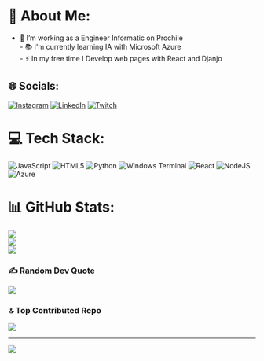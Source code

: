 # 💫 About Me:
- 🔭 I’m working as a Engineer Informatic on Prochile<br>- 📚 I'm currently learning IA with Microsoft Azure<br>- ⚡ In my free time I Develop web pages with React and Djanjo


## 🌐 Socials:
[![Instagram](https://img.shields.io/badge/Instagram-%23E4405F.svg?logo=Instagram&logoColor=white)](https://instagram.com/_.juanvf2) [![LinkedIn](https://img.shields.io/badge/LinkedIn-%230077B5.svg?logo=linkedin&logoColor=white)](https://linkedin.com/in/juan-josé-venegas-fuenzalida-6b26b321a) [![Twitch](https://img.shields.io/badge/Twitch-%239146FF.svg?logo=Twitch&logoColor=white)](https://twitch.tv/Xyarosky) 

# 💻 Tech Stack:
![JavaScript](https://img.shields.io/badge/javascript-%23323330.svg?style=for-the-badge&logo=javascript&logoColor=%23F7DF1E) ![HTML5](https://img.shields.io/badge/html5-%23E34F26.svg?style=for-the-badge&logo=html5&logoColor=white) ![Python](https://img.shields.io/badge/python-3670A0?style=for-the-badge&logo=python&logoColor=ffdd54) ![Windows Terminal](https://img.shields.io/badge/Windows%20Terminal-%234D4D4D.svg?style=for-the-badge&logo=windows-terminal&logoColor=white) ![React](https://img.shields.io/badge/react-%2320232a.svg?style=for-the-badge&logo=react&logoColor=%2361DAFB) ![NodeJS](https://img.shields.io/badge/node.js-6DA55F?style=for-the-badge&logo=node.js&logoColor=white) ![Azure](https://img.shields.io/badge/azure-%230072C6.svg?style=for-the-badge&logo=microsoftazure&logoColor=white)
# 📊 GitHub Stats:
![](https://github-readme-stats.vercel.app/api?username=Syntax403&theme=tokyonight&hide_border=false&include_all_commits=true&count_private=true)<br/>
![](https://github-readme-streak-stats.herokuapp.com/?user=Syntax403&theme=tokyonight&hide_border=false)<br/>
![](https://github-readme-stats.vercel.app/api/top-langs/?username=Syntax403&theme=tokyonight&hide_border=false&include_all_commits=true&count_private=true&layout=compact)

### ✍️ Random Dev Quote
![](https://quotes-github-readme.vercel.app/api?type=horizontal&theme=radical)

### 🔝 Top Contributed Repo
![](https://github-contributor-stats.vercel.app/api?username=Syntax403&limit=5&theme=dark&combine_all_yearly_contributions=true)

---
[![](https://visitcount.itsvg.in/api?id=Syntax403&icon=10&color=8)](https://visitcount.itsvg.in)

<!-- Proudly created with GPRM ( https://gprm.itsvg.in ) -->
